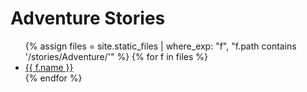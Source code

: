 # Adventure Stories

<ul class="list">
{% assign files = site.static_files | where_exp: "f", "f.path contains '/stories/Adventure/'" %}
{% for f in files %}
  <li><a href="{{ f.path | relative_url }}">{{ f.name }}</a></li>
{% endfor %}
</ul>
